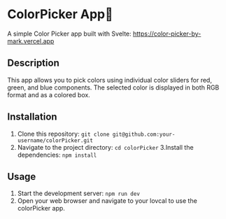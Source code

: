 # ColorPicker App🎨

A simple Color Picker app built with Svelte: https://color-picker-by-mark.vercel.app

## Description

This app allows you to pick colors using individual color sliders for red, green, and blue components. The selected color is displayed in both RGB format and as a colored box.

## Installation

1. Clone this repository: `git clone git@github.com:your-username/colorPicker.git`
2. Navigate to the project directory: `cd colorPicker`
3.Install the dependencies: `npm install`

## Usage
1. Start the development server: `npm run dev`
2. Open your web browser and navigate to your lovcal to use the colorPicker app.
